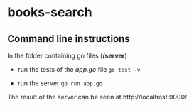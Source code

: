 # books-search

## Command line instructions 

In the folder containing go files (**/server**)

* run the tests of the *app.go* file
`go test -v`

* run the server
`go run app.go`

The result of the server can be seen at http://localhost:9000/ 